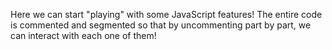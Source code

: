 Here we can start "playing" with some JavaScript features! The entire code is commented and segmented so that by uncommenting part by part, we can interact with each one of them!
